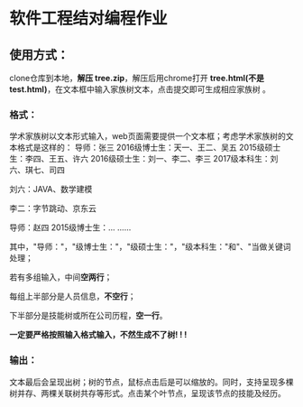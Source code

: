 #  软件工程结对编程作业

## 使用方式：

clone仓库到本地，**解压 tree.zip**，解压后用chrome打开 **tree.html(不是test.html)**，在文本框中输入家族树文本，点击提交即可生成相应家族树 。

### 格式：

学术家族树以文本形式输入，web页面需要提供一个文本框；考虑学术家族树的文本格式是这样的：
导师：张三
2016级博士生：天一、王二、吴五
2015级硕士生：李四、王五、许六
2016级硕士生：刘一、李二、李三
2017级本科生：刘六、琪七、司四

刘六：JAVA、数学建模

李二：字节跳动、京东云


导师：赵四
2015级博士生：...
……



其中，"导师："，"级博士生："，"级硕士生："，"级本科生："和"、"当做关键词处理；

若有多组输入，中间**空两行**；

每组上半部分是人员信息，**不空行**；

下半部分是技能树或所在公司历程，**空一行**。

**一定要严格按照输入格式输入，不然生成不了树! ! !**

### 输出：

文本最后会呈现出树；树的节点，鼠标点击后是可以缩放的。同时，支持呈现多棵树并存、两棵关联树共存等形式。点击某个叶节点，呈现该节点的技能及经历。
